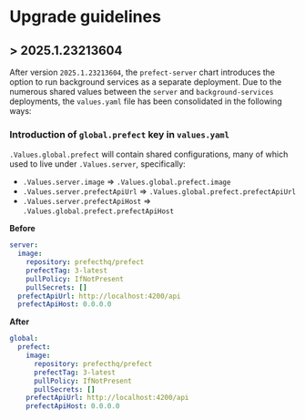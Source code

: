 # Upgrade guidelines

## > 2025.1.23213604

After version `2025.1.23213604`, the `prefect-server` chart introduces the option to run background services as a separate deployment. Due to the numerous shared values between the `server` and `background-services` deployments, the `values.yaml` file has been consolidated in the following ways:

### Introduction of `global.prefect` key in `values.yaml`

`.Values.global.prefect` will contain shared configurations, many of which used to live under `.Values.server`, specifically:

- `.Values.server.image` => `.Values.global.prefect.image`
- `.Values.server.prefectApiUrl` => `.Values.global.prefect.prefectApiUrl`
- `.Values.server.prefectApiHost` => `.Values.global.prefect.prefectApiHost`

**Before**

```yaml
server:
  image:
    repository: prefecthq/prefect
    prefectTag: 3-latest
    pullPolicy: IfNotPresent
    pullSecrets: []
  prefectApiUrl: http://localhost:4200/api
  prefectApiHost: 0.0.0.0
```

**After**

```yaml
global:
  prefect:
    image:
      repository: prefecthq/prefect
      prefectTag: 3-latest
      pullPolicy: IfNotPresent
      pullSecrets: []
    prefectApiUrl: http://localhost:4200/api
    prefectApiHost: 0.0.0.0
```
